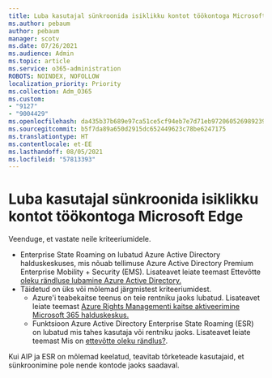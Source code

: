 ```yaml
---
title: Luba kasutajal sünkroonida isiklikku kontot töökontoga Microsoft Edge
ms.author: pebaum
author: pebaum
manager: scotv
ms.date: 07/26/2021
ms.audience: Admin
ms.topic: article
ms.service: o365-administration
ROBOTS: NOINDEX, NOFOLLOW
localization_priority: Priority
ms.collection: Adm_O365
ms.custom:
- "9127"
- "9004429"
ms.openlocfilehash: da435b37b689e97ca51ce5cf94eb7e7d71eb972060526989239310fac1460628
ms.sourcegitcommit: b5f7da89a650d2915dc652449623c78be6247175
ms.translationtype: HT
ms.contentlocale: et-EE
ms.lasthandoff: 08/05/2021
ms.locfileid: "57813393"
---
```

# <a name="enable-a-user-to-sync-a-personal-account-with-the-work-account-in-microsoft-edge"></a>Luba kasutajal sünkroonida isiklikku kontot töökontoga Microsoft Edge

Veenduge, et vastate neile kriteeriumidele.

- Enterprise State Roaming on lubatud Azure Active Directory halduskeskuses, mis nõuab tellimuse Azure Active Directory Premium Enterprise Mobility + Security (EMS). Lisateavet leiate teemast Ettevõtte [oleku rändluse lubamine Azure Active Directory.](/azure/active-directory/devices/enterprise-state-roaming-enable)
- Täidetud on üks või mõlemad järgmistest kriteeriumidest.
    - Azure'i teabekaitse teenus on teie rentniku jaoks lubatud. Lisateavet leiate teemast [Azure Rights Managementi kaitse aktiveerimine Microsoft 365 halduskeskus.](/azure/information-protection/activate-office365)
    - Funktsioon Azure Active Directory Enterprise State Roaming (ESR) on lubatud mis tahes kasutaja või rentniku jaoks. Lisateavet leiate teemast Mis on [ettevõtte oleku rändlus?](/azure/active-directory/devices/enterprise-state-roaming-overview).

Kui AIP ja ESR on mõlemad keelatud, teavitab tõrketeade kasutajaid, et sünkroonimine pole nende kontode jaoks saadaval.
